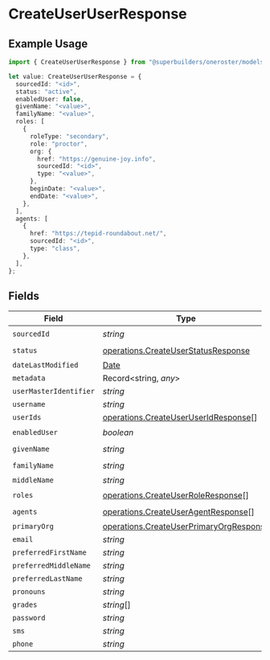 # CreateUserUserResponse

## Example Usage

```typescript
import { CreateUserUserResponse } from "@superbuilders/oneroster/models/operations";

let value: CreateUserUserResponse = {
  sourcedId: "<id>",
  status: "active",
  enabledUser: false,
  givenName: "<value>",
  familyName: "<value>",
  roles: [
    {
      roleType: "secondary",
      role: "proctor",
      org: {
        href: "https://genuine-joy.info",
        sourcedId: "<id>",
        type: "<value>",
      },
      beginDate: "<value>",
      endDate: "<value>",
    },
  ],
  agents: [
    {
      href: "https://tepid-roundabout.net/",
      sourcedId: "<id>",
      type: "class",
    },
  ],
};
```

## Fields

| Field                                                                                              | Type                                                                                               | Required                                                                                           | Description                                                                                        |
| -------------------------------------------------------------------------------------------------- | -------------------------------------------------------------------------------------------------- | -------------------------------------------------------------------------------------------------- | -------------------------------------------------------------------------------------------------- |
| `sourcedId`                                                                                        | *string*                                                                                           | :heavy_check_mark:                                                                                 | N/A                                                                                                |
| `status`                                                                                           | [operations.CreateUserStatusResponse](../../models/operations/createuserstatusresponse.md)         | :heavy_check_mark:                                                                                 | N/A                                                                                                |
| `dateLastModified`                                                                                 | [Date](https://developer.mozilla.org/en-US/docs/Web/JavaScript/Reference/Global_Objects/Date)      | :heavy_minus_sign:                                                                                 | N/A                                                                                                |
| `metadata`                                                                                         | Record<string, *any*>                                                                              | :heavy_minus_sign:                                                                                 | N/A                                                                                                |
| `userMasterIdentifier`                                                                             | *string*                                                                                           | :heavy_minus_sign:                                                                                 | N/A                                                                                                |
| `username`                                                                                         | *string*                                                                                           | :heavy_minus_sign:                                                                                 | N/A                                                                                                |
| `userIds`                                                                                          | [operations.CreateUserUserIdResponse](../../models/operations/createuseruseridresponse.md)[]       | :heavy_minus_sign:                                                                                 | N/A                                                                                                |
| `enabledUser`                                                                                      | *boolean*                                                                                          | :heavy_check_mark:                                                                                 | N/A                                                                                                |
| `givenName`                                                                                        | *string*                                                                                           | :heavy_check_mark:                                                                                 | N/A                                                                                                |
| `familyName`                                                                                       | *string*                                                                                           | :heavy_check_mark:                                                                                 | N/A                                                                                                |
| `middleName`                                                                                       | *string*                                                                                           | :heavy_minus_sign:                                                                                 | N/A                                                                                                |
| `roles`                                                                                            | [operations.CreateUserRoleResponse](../../models/operations/createuserroleresponse.md)[]           | :heavy_check_mark:                                                                                 | N/A                                                                                                |
| `agents`                                                                                           | [operations.CreateUserAgentResponse](../../models/operations/createuseragentresponse.md)[]         | :heavy_check_mark:                                                                                 | N/A                                                                                                |
| `primaryOrg`                                                                                       | [operations.CreateUserPrimaryOrgResponse](../../models/operations/createuserprimaryorgresponse.md) | :heavy_minus_sign:                                                                                 | N/A                                                                                                |
| `email`                                                                                            | *string*                                                                                           | :heavy_minus_sign:                                                                                 | N/A                                                                                                |
| `preferredFirstName`                                                                               | *string*                                                                                           | :heavy_minus_sign:                                                                                 | N/A                                                                                                |
| `preferredMiddleName`                                                                              | *string*                                                                                           | :heavy_minus_sign:                                                                                 | N/A                                                                                                |
| `preferredLastName`                                                                                | *string*                                                                                           | :heavy_minus_sign:                                                                                 | N/A                                                                                                |
| `pronouns`                                                                                         | *string*                                                                                           | :heavy_minus_sign:                                                                                 | N/A                                                                                                |
| `grades`                                                                                           | *string*[]                                                                                         | :heavy_minus_sign:                                                                                 | N/A                                                                                                |
| `password`                                                                                         | *string*                                                                                           | :heavy_minus_sign:                                                                                 | N/A                                                                                                |
| `sms`                                                                                              | *string*                                                                                           | :heavy_minus_sign:                                                                                 | N/A                                                                                                |
| `phone`                                                                                            | *string*                                                                                           | :heavy_minus_sign:                                                                                 | N/A                                                                                                |